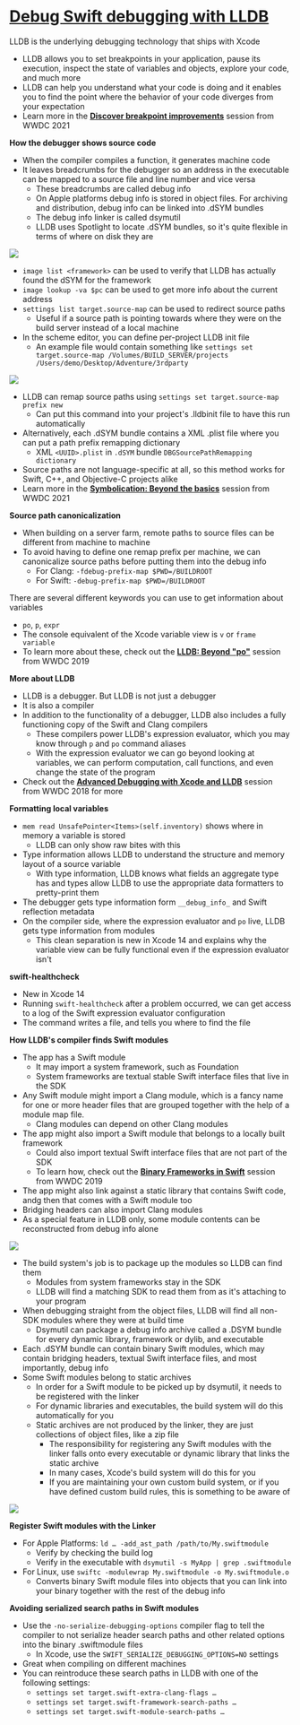 # [**Debug Swift debugging with LLDB**](https://developer.apple.com/videos/play/wwdc2022/110370/)

LLDB is the underlying debugging technology that ships with Xcode

* LLDB allows you to set breakpoints in your application, pause its execution, inspect the state of variables and objects, explore your code, and much more
* LLDB can help you understand what your code is doing and it enables you to find the point where the behavior of your code diverges from your expectation
* Learn more in the [**Discover breakpoint improvements**](https://developer.apple.com/videos/play/wwdc2021/10209/) session from WWDC 2021

**How the debugger shows source code**

* When the compiler compiles a function, it generates machine code
* It leaves breadcrumbs for the debugger so an address in the executable can be mapped to a source file and line number and vice versa
	* These breadcrumbs are called debug info
	* On Apple platforms debug info is stored in object files. For archiving and distribution, debug info can be linked into .dSYM bundles
	* The debug info linker is called dsymutil
	* LLDB uses Spotlight to locate .dSYM bundles, so it's quite flexible in terms of where on disk they are

![](images/lldb/debugger.png)

* `image list <framework>` can be used to verify that LLDB has actually found the dSYM for the framework
* `image lookup -va $pc` can be used to get more info about the current address
* `settings list target.source-map` can be used to redirect source paths
	* Useful if a source path is pointing towards where they were on the build server instead of a local machine
* In the scheme editor, you can define per-project LLDB init file
	* An example file would contain something like `settings set target.source-map /Volumes/BUILD_SERVER/projects /Users/demo/Desktop/Adventure/3rdparty`

![](images/lldb/lldb_init.png)

* LLDB can remap source paths using `settings set target.source-map prefix new`
	* Can put this command into your project's .lldbinit file to have this run automatically
* Alternatively, each .dSYM bundle contains a XML .plist file where you can put a path prefix remapping dictionary
	* XML `<UUID>.plist` in `.dSYM` bundle `DBGSourcePathRemapping dictionary`
* Source paths are not language-specific at all, so this method works for Swift, C++, and Objective-C projects alike
* Learn more in the [**Symbolication: Beyond the basics**](https://developer.apple.com/videos/play/wwdc2021/10211/) session from WWDC 2021

**Source path canonicalization**

* When building on a server farm, remote paths to source files can be different from machine to machine
* To avoid having to define one remap prefix per machine, we can canonicalize source paths before putting them into the debug info
	* For Clang: `-fdebug-prefix-map $PWD=/BUILDROOT`
	* For Swift: `-debug-prefix-map $PWD=/BUILDROOT`

There are several different keywords you can use to get information about variables

* `po`, `p`, `expr`
* The console equivalent of the Xcode variable view is `v` or `frame variable`
* To learn more about these, check out the [**LLDB: Beyond "po"**](https://developer.apple.com/videos/play/wwdc2019/429/) session from WWDC 2019

**More about LLDB**

* LLDB is a debugger. But LLDB is not just a debugger
* It is also a compiler
* In addition to the functionality of a debugger, LLDB also includes a fully functioning copy of the Swift and Clang compilers
	* These compilers power LLDB's expression evaluator, which you may know through `p` and `po` command aliases
	* With the expression evaluator we can go beyond looking at variables, we can perform computation, call functions, and even change the state of the program
* Check out the [**Advanced Debugging with Xcode and LLDB**](https://developer.apple.com/videos/play/wwdc2018/412/) session from WWDC 2018 for more

**Formatting local variables**

* `mem read UnsafePointer<Items>(self.inventory)` shows where in memory a variable is stored
	* LLDB can only show raw bites with this
* Type information allows LLDB to understand the structure and memory layout of a source variable
	* With type information, LLDB knows what fields an aggregate type has and types allow LLDB to use the appropriate data formatters to pretty-print them
* The debugger gets type information form `__debug_info_` and Swift reflection metadata
* On the compiler side, where the expression evaluator and `po` live, LLDB gets type information from modules
	* This clean separation is new in Xcode 14 and explains why the variable view can be fully functional even if the expression evaluator isn't

**swift-healthcheck**

* New in Xcode 14
* Running `swift-healthcheck` after a problem occurred, we can get access to a log of the Swift expression evaluator configuration
* The command writes a file, and tells you where to find the file

**How LLDB's compiler finds Swift modules**

* The app has a Swift module
	* It may import a system framework, such as Foundation
	* System frameworks are textual stable Swift interface files that live in the SDK
* Any Swift module might import a Clang module, which is a fancy name for one or more header files that are grouped together with the help of a module map file.
	* Clang modules can depend on other Clang modules
* The app might also import a Swift module that belongs to a locally built framework
	* Could also import textual Swift interface files that are not part of the SDK
	* To learn how, check out the [**Binary Frameworks in Swift**](https://developer.apple.com/videos/play/wwdc2019/416/) session from WWDC 2019
* The app might also link against a static library that contains Swift code, andg then that comes with a Swift module too
* Bridging headers can also import Clang modules
* As a special feature in LLDB only, some module contents can be reconstructed from debug info alone

![](images/lldb/modules.png)

* The build system's job is to package up the modules so LLDB can find them
	* Modules from system frameworks stay in the SDK
	* LLDB will find a matching SDK to read them from as it's attaching to your program
* When debugging straight from the object files, LLDB will find all non-SDK modules where they were at build time
	* Dsymutil can package a debug info archive called a .DSYM bundle for every dynamic library, framework or dylib, and executable
* Each .dSYM bundle can contain binary Swift modules, which may contain bridging headers, textual Swift interface files, and most importantly, debug info
* Some Swift modules belong to static archives
	* In order for a Swift module to be picked up by dsymutil, it needs to be registered with the linker
	* For dynamic libraries and executables, the build system will do this automatically for you
	* Static archives are not produced by the linker, they are just collections of object files, like a zip file
		* The responsibility for registering any Swift modules with the linker falls onto every executable or dynamic library that links the static archive
		* In many cases, Xcode's build system will do this for you
		* If you are maintaining your own custom build system, or if you have defined custom build rules, this is something to be aware of

![](images/lldb/modules2.png)

**Register Swift modules with the Linker**

* For Apple Platforms: `ld … -add_ast_path /path/to/My.swiftmodule`
	* Verify by checking the build log
	* Verify in the executable with `dsymutil -s MyApp | grep .swiftmodule`
* For Linux, use `swiftc -modulewrap My.swiftmodule -o My.swiftmodule.o`
	* Converts binary Swift module files into objects that you can link into your binary together with the rest of the debug info

**Avoiding serialized search paths in Swift modules**

* Use the `-no-serialize-debugging-options` compiler flag to tell the compiler to not serialize header search paths and other related options into the binary .swiftmodule files
	* In Xcode, use the `SWIFT_SERIALIZE_DEBUGGING_OPTIONS=NO` settings
* Great when compiling on different machines
* You can reintroduce these search paths in LLDB with one of the following settings:
	* `settings set target.swift-extra-clang-flags …`
	* `settings set target.swift-framework-search-paths …`
	* `settings set target.swift-module-search-paths …`